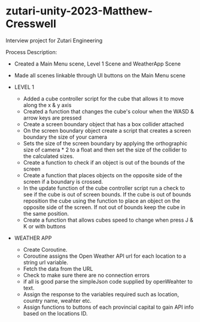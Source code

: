 # zutari-unity-2023-Matthew-Cresswell
Interview project for Zutari Engineering

Process Description:

- Created a Main Menu scene, Level 1 Scene and WeatherApp Scene
- Made all scenes linkable through UI buttons on the Main Menu scene

- LEVEL 1
  - Added a cube controller script for the cube that allows it to move along the x & y axis
  - Created a function that changes the cube's colour when the WASD & arrow keys are pressed
  - Create a screen boundary object that has a box collider attached
  - On the screen boundary object create a script that creates a screen boundary the size of your camera
  - Sets the size of the screen boundary by applying the orthographic size of camera * 2 to a float and then set the size of the collider to the calculated sizes.
  - Create a function to check if an object is out of the bounds of the screen
  - Create a function that places objects on the opposite side of the screen if a boundary is crossed.
  - In the update function of the cube controller script run a check to see if the cube is out of screen bounds. If the cube is out of bounds reposition the cube using the function to place an object on the opposite side of the screen. If not out of bounds keep the cube in the same position.
  - Create a function that allows cubes speed to change when press J & K or with buttons
 
- WEATHER APP
    - Create Coroutine.
    - Coroutine assigns the Open Weather API url for each location to a string url variable.
    - Fetch the data from the URL
    - Check to make sure there are no connection errors
    - if all is good parse the simpleJson code supplied by openWeahter to text.
    - Assign the response to the variables required such as location, country name, weahter etc.
    - Assign functions to buttons of each provincial capital to gain API info based on the locations ID.
